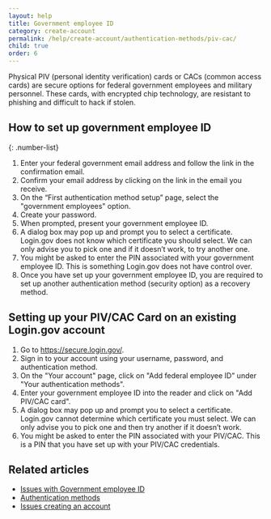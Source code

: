 ```yaml
---
layout: help
title: Government employee ID
category: create-account
permalink: /help/create-account/authentication-methods/piv-cac/
child: true
order: 6
---
```


Physical PIV (personal identity verification) cards or CACs (common access cards) are secure options for federal government employees and military personnel. These cards, with encrypted chip technology, are resistant to phishing and difficult to hack if stolen.

## How to set up government employee ID

{: .number-list}

1. Enter your federal government email address and follow the link in the confirmation email.
2. Confirm your email address by clicking on the link in the email you receive.
3. On the “First authentication method setup” page, select the "government employees" option.
4. Create your password.
5. When prompted, present your government employee ID.
6. A dialog box may pop up and prompt you to select a certificate. Login.gov does not know which certificate you should select. We can only advise you to pick one and if it doesn’t work, to try another one.
7. You might be asked to enter the PIN associated with your government employee ID. This is something Login.gov does not have control over.
8. Once you have set up your government employee ID, you are required to set up another authentication method (security option) as a recovery method.


## Setting up your PIV/CAC Card on an existing Login.gov account
1. Go to <https://secure.login.gov/>.
2. Sign in to your account using your username, password, and authentication method.
3. On the "Your account" page, click on "Add federal employee ID" under "Your authentication methods".
4. Enter your government employee ID into the reader and click on "Add PIV/CAC card".
5. A dialog box may pop up and prompt you to select a certificate. Login.gov cannot determine which certificate you must select. We can only advise you to pick one and then try another if it doesn’t work.
6. You might be asked to enter the PIN associated with your PIV/CAC. This is a PIN that you have set up with your PIV/CAC credentials.


## Related articles
* [Issues with Government employee ID](#)
* [Authentication methods](#)
* [Issues creating an account](#)
